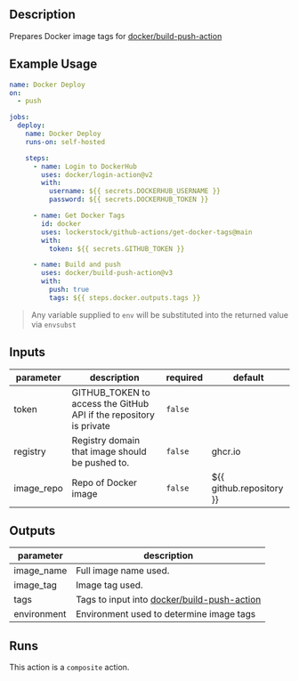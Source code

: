 <!-- action-docs-description -->
## Description

Prepares Docker image tags for [docker/build-push-action](https://github.com/docker/build-push-action)


<!-- action-docs-description -->

## Example Usage

```yaml
name: Docker Deploy
on:
  - push

jobs:
  deploy:
    name: Docker Deploy
    runs-on: self-hosted

    steps:
      - name: Login to DockerHub
        uses: docker/login-action@v2
        with:
          username: ${{ secrets.DOCKERHUB_USERNAME }}
          password: ${{ secrets.DOCKERHUB_TOKEN }}

      - name: Get Docker Tags
        id: docker
        uses: lockerstock/github-actions/get-docker-tags@main
        with:
          token: ${{ secrets.GITHUB_TOKEN }}

      - name: Build and push
        uses: docker/build-push-action@v3
        with:
          push: true
          tags: ${{ steps.docker.outputs.tags }}
```

> Any variable supplied to `env` will be substituted into the returned value via `envsubst`

<!-- action-docs-inputs -->
## Inputs

| parameter | description | required | default |
| - | - | - | - |
| token | GITHUB_TOKEN to access the GitHub API if the repository is private | `false` |  |
| registry | Registry domain that image should be pushed to. | `false` | ghcr.io |
| image_repo | Repo of Docker image | `false` | ${{ github.repository }} |



<!-- action-docs-inputs -->

<!-- action-docs-outputs -->
## Outputs

| parameter | description |
| - | - |
| image_name | Full image name used. |
| image_tag | Image tag used. |
| tags | Tags to input into [docker/build-push-action](https://github.com/docker/build-push-action) |
| environment | Environment used to determine image tags |



<!-- action-docs-outputs -->

<!-- action-docs-runs -->
## Runs

This action is a `composite` action.


<!-- action-docs-runs -->

